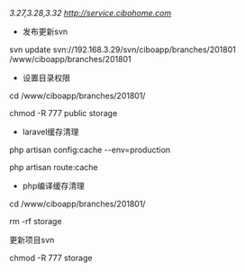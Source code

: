 _3.27,3.28,3.32 http://service.cibohome.com_

* 发布更新svn

svn update svn://192.168.3.29/svn/ciboapp/branches/201801 /www/ciboapp/branches/201801

* 设置目录权限

cd /www/ciboapp/branches/201801/

chmod -R 777 public storage

* laravel缓存清理

php artisan config:cache  --env=production

php artisan route:cache

* php编译缓存清理

cd /www/ciboapp/branches/201801/

rm -rf storage

更新项目svn

chmod -R 777 storage

